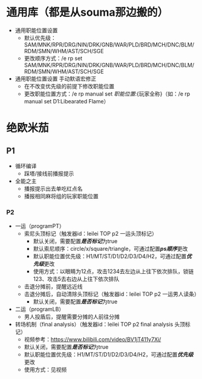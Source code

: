 # 通用库（都是从souma那边搬的）

* 通用职能位置设置
  * 默认优先级：SAM/MNK/RPR/DRG/NIN/DRK/GNB/WAR/PLD/BRD/MCH/DNC/BLM/RDM/SMN/WHM/AST/SCH/SGE
  * 更改顺序方式：/e rp set SAM/MNK/RPR/DRG/NIN/DRK/GNB/WAR/PLD/BRD/MCH/DNC/BLM/RDM/SMN/WHM/AST/SCH/SGE
* 通用职能位置设置 手动默语宏修正
  * 在不改变优先级的前提下修改职能位置
  * 更改职能位置方式：/e rp manual set ${职能位置}:${玩家全称}（如：/e rp manual set D1:Libearated Flame）

# 绝欧米茄

## P1

* 循环编译
  * 踩塔/接线前播报提示
* 全能之主
  * 播报提示出去单吃红点名
  * 播报相同麻将组的玩家职能位置

### P2

* 一运（programPT）
  * 索尼头顶标记（触发器id：leilei TOP p2 一运头顶标记）
    * 默认关闭，需要配置***是否标记***为true
    * 默认索尼顺序：circle/x/square/triangle，可通过配置***ps顺序***更改
    * 默认职能位置优先级：H1/MT/ST/D1/D2/D3/D4/H2，可通过配置***优先级***更改
    * 使用方式：以眼睛为12点，攻击1234去左边从上往下依次排队，锁链123、攻击5去右边从上往下依次排队
  * 击退分摊前，提醒远近线
  * 击退分摊后，自动清除头顶标记（触发器id：leilei TOP p2 一运男人读条）
    * 默认关闭，需要配置***是否标记***为true
* 二运（programLB）
  * 男人投盾后，提醒需要分摊的人前往分摊
* 转场机制（final analysis）（触发器id：leilei TOP p2 final analysis 头顶标记）
  * 视频参考：https://www.bilibili.com/video/BV1jT411y7Xi/
  * 默认关闭，需要配置***是否标记***为true
  * 默认职能位置优先级：H1/MT/ST/D1/D2/D3/D4/H2，可通过配置***优先级***更改
  * 使用方式：见视频
